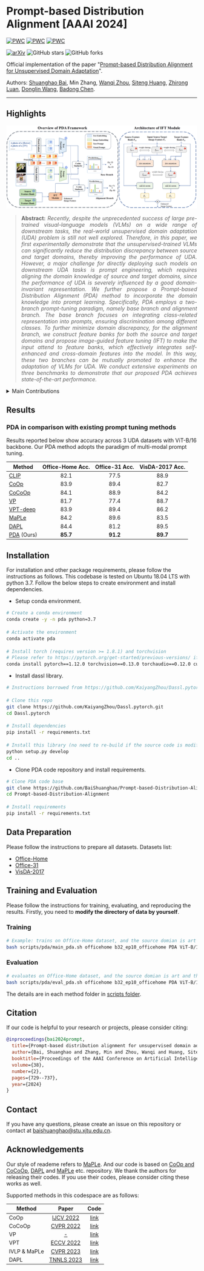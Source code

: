 # Prompt-based Distribution Alignment [AAAI 2024]

[![PWC](https://img.shields.io/endpoint.svg?url=https://paperswithcode.com/badge/prompt-based-distribution-alignment-for/unsupervised-domain-adaptation-on-office-home)](https://paperswithcode.com/sota/unsupervised-domain-adaptation-on-office-home?p=prompt-based-distribution-alignment-for)
[![PWC](https://img.shields.io/endpoint.svg?url=https://paperswithcode.com/badge/prompt-based-distribution-alignment-for/unsupervised-domain-adaptation-on-office-31)](https://paperswithcode.com/sota/unsupervised-domain-adaptation-on-office-31?p=prompt-based-distribution-alignment-for)
[![PWC](https://img.shields.io/endpoint.svg?url=https://paperswithcode.com/badge/prompt-based-distribution-alignment-for/unsupervised-domain-adaptation-on-visda2017)](https://paperswithcode.com/sota/unsupervised-domain-adaptation-on-visda2017?p=prompt-based-distribution-alignment-for)

[![arXiv](https://img.shields.io/badge/arXiv-2312.09553v2-b31b1b.svg)](https://arxiv.org/abs/2312.09553v2)
![GitHub stars](https://img.shields.io/github/stars/BaiShuanghao/Prompt-based-Distribution-Alignment)
![GitHub forks](https://img.shields.io/github/forks/BaiShuanghao/Prompt-based-Distribution-Alignment)

Official implementation of the paper "[Prompt-based Distribution Alignment for Unsupervised Domain Adaptation](https://arxiv.org/abs/2312.09553v2)".

Authors: [Shuanghao Bai](https://scholar.google.com/citations?user=xhd94DIAAAAJ&hl=zh-CN), Min Zhang, [Wanqi Zhou](https://scholar.google.com/citations?user=3Q_3PR8AAAAJ&hl=zh-CN), [Siteng Huang](https://scholar.google.com/citations?user=mhpkWSYAAAAJ&hl=zh-CN&oi=ao), [Zhirong Luan](https://scholar.google.com/citations?user=mJNCeucAAAAJ&hl=zh-CN), [Donglin Wang](https://scholar.google.com/citations?user=-fo6wdwAAAAJ&hl=zh-CN), [Badong Chen](https://scholar.google.com/citations?user=mq6tPX4AAAAJ&hl=zh-CN&oi=ao).
<hr />

## Highlights

![main figure](model.jpg)
> **<p align="justify"> Abstract:** *Recently, despite the unprecedented success of large pre-trained visual-language models (VLMs) on a wide range of downstream tasks, the real-world unsupervised domain adaptation (UDA) problem is still not well explored.
Therefore, in this paper, we first experimentally demonstrate that the unsupervised-trained VLMs can significantly reduce the distribution discrepancy between source and target domains, thereby improving the performance of UDA. 
However, a major challenge for directly deploying such models on downstream UDA tasks is prompt engineering, which requires aligning the domain knowledge of source and target domains, since the performance of UDA is severely influenced by a good domain-invariant representation.
We further propose a Prompt-based Distribution Alignment (PDA) method to incorporate the domain knowledge into prompt learning. Specifically, PDA employs a two-branch prompt-tuning paradigm, namely base branch and alignment branch.
The base branch focuses on integrating class-related representation into prompts, ensuring discrimination among different classes. 
To further minimize domain discrepancy, for the alignment branch, we construct feature banks for both the source and target domains and propose image-guided feature tuning (IFT) to make the input attend to feature banks, which effectively integrates self-enhanced and cross-domain features into the model. 
In this way, these two branches can be mutually promoted to enhance the adaptation of VLMs for UDA.
We conduct extensive experiments on three benchmarks to demonstrate that our proposed PDA achieves state-of-the-art performance.* </p>

<details>
  
<summary>Main Contributions</summary>

1) We first experimentally verify the effectiveness of VLM on UDA downstream tasks. Then, based on this finding, we further propose a prompt-based distribution alignment (PDA) method to tune prompt to the target domain.
2) The proposed PDA includes two training branches. First, the base branch ensures discrimination among different classes. Second, the aligned branch obtains the domain-invariant information by image-guided feature tuning.
3) Extensive experiments demonstrate the effectiveness of the proposed PDA, which achieves state-of-the-art performance on Office-Home, Office-31 and VisDA-2017.
   
</details>


## Results
### PDA in comparison with existing prompt tuning methods
Results reported below show accuracy across 3 UDA datasets with ViT-B/16 backbone. Our PDA method adopts the paradigm of multi-modal prompt tuning.

| Method                                                    | Office-Home Acc. | Office-31 Acc. |  VisDA-2017 Acc.  | 
|-----------------------------------------------------------|:---------:|:----------:|:---------:|
| [CLIP](https://arxiv.org/abs/2103.00020)                  |   82.1   |   77.5    |   88.9   | 
| [CoOp](https://arxiv.org/abs/2109.01134)                  |   83.9   |   89.4    |   82.7   |
| [CoCoOp](https://arxiv.org/abs/2203.05557)                |   84.1   |   88.9    |   84.2   | 
| [VP](https://arxiv.org/abs/2203.17274)                    |   81.7   |   77.4    |   88.7   | 
| [VPT-deep](https://arxiv.org/abs/2203.17274)              |   83.9   |   89.4    |   86.2   | 
| [MaPLe](https://arxiv.org/abs/2210.03117)                 |   84.2   |   89.6    |   83.5   |
| [DAPL](https://arxiv.org/abs/2202.06687)                  |   84.4   |   81.2    |   89.5   |
| [PDA](https://arxiv.org/abs/2312.09553) (Ours)             |   **85.7**   |   **91.2**    | **89.7** | 

## Installation 
For installation and other package requirements, please follow the instructions as follows. 
This codebase is tested on Ubuntu 18.04 LTS with python 3.7. Follow the below steps to create environment and install dependencies.

* Setup conda environment.
```bash
# Create a conda environment
conda create -y -n pda python=3.7

# Activate the environment
conda activate pda

# Install torch (requires version >= 1.8.1) and torchvision
# Please refer to https://pytorch.org/get-started/previous-versions/ if your cuda version is different
conda install pytorch==1.12.0 torchvision==0.13.0 torchaudio==0.12.0 cudatoolkit=11.3 -c pytorch
```

* Install dassl library.
```bash
# Instructions borrowed from https://github.com/KaiyangZhou/Dassl.pytorch#installation

# Clone this repo
git clone https://github.com/KaiyangZhou/Dassl.pytorch.git
cd Dassl.pytorch

# Install dependencies
pip install -r requirements.txt

# Install this library (no need to re-build if the source code is modified)
python setup.py develop
cd ..
```

* Clone PDA code repository and install requirements.
```bash
# Clone PDA code base
git clone https://github.com/BaiShuanghao/Prompt-based-Distribution-Alignment.git
cd Prompt-based-Distribution-Alignment

# Install requirements
pip install -r requirements.txt
```

## Data Preparation
Please follow the instructions to prepare all datasets.
Datasets list:
- [Office-Home](https://drive.google.com/file/d/0B81rNlvomiwed0V1YUxQdC1uOTg/view?pli=1&resourcekey=0-2SNWq0CDAuWOBRRBL7ZZsw)
- [Office-31](https://faculty.cc.gatech.edu/~judy/domainadapt/#datasets_code)
- [VisDA-2017](http://ai.bu.edu/visda-2017/#download)


## Training and Evaluation
Please follow the instructions for training, evaluating, and reproducing the results.
Firstly, you need to **modify the directory of data by yourself**.
### Training 
```bash
# Example: trains on Office-Home dataset, and the source domian is art and the target domain is clipart (a-c)
bash scripts/pda/main_pda.sh officehome b32_ep10_officehome PDA ViT-B/16 2 a-c 0
```

### Evaluation
```bash
# evaluates on Office-Home dataset, and the source domian is art and the target domain is clipart (a-c)
bash scripts/pda/eval_pda.sh officehome b32_ep10_officehome PDA ViT-B/16 2 a-c 0
```
The details are in each method folder in [scripts folder](scripts/).


## Citation
If our code is helpful to your research or projects, please consider citing:
```bibtex
@inproceedings{bai2024prompt,
  title={Prompt-based distribution alignment for unsupervised domain adaptation},
  author={Bai, Shuanghao and Zhang, Min and Zhou, Wanqi and Huang, Siteng and Luan, Zhirong and Wang, Donglin and Chen, Badong},
  booktitle={Proceedings of the AAAI Conference on Artificial Intelligence},
  volume={38},
  number={2},
  pages={729--737},
  year={2024}
}
```

## Contact
If you have any questions, please create an issue on this repository or contact at baishuanghao@stu.xjtu.edu.cn.

## Acknowledgements

Our style of reademe refers to [MaPLe](https://github.com/muzairkhattak/multimodal-prompt-learning). 
And our code is based on [CoOp and CoCoOp](https://github.com/KaiyangZhou/CoOp), [DAPL](https://github.com/LeapLabTHU/DAPrompt/tree/main) and [MaPLe](https://github.com/muzairkhattak/multimodal-prompt-learning) etc. repository. We thank the authors for releasing their codes. If you use their codes, please consider citing these works as well.

Supported methods in this codespace are as follows:

| Method                    | Paper                                         |                             Code                            |  
|---------------------------|:----------------------------------------------:|:---------------------------------------------------------------:|
| CoOp                      | [IJCV 2022](https://arxiv.org/abs/2109.01134) |  [link](https://github.com/KaiyangZhou/CoOp)                         |
| CoCoOp                    | [CVPR 2022](https://arxiv.org/abs/2203.05557) |  [link](https://github.com/KaiyangZhou/CoOp)                         |
| VP                        | [-](https://arxiv.org/abs/2203.17274)         |  [link](https://github.com/hjbahng/visual_prompting)                 |
| VPT                       | [ECCV 2022](https://arxiv.org/abs/2203.17274) |  [link](https://github.com/KMnP/vpt)                                 |
| IVLP & MaPLe              | [CVPR 2023](https://arxiv.org/abs/2210.03117) |  [link](https://github.com/muzairkhattak/multimodal-prompt-learning) |
| DAPL                      | [TNNLS 2023](https://arxiv.org/abs/2202.06687)     |  [link](https://github.com/LeapLabTHU/DAPrompt)                      |
